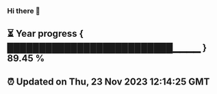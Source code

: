 ### Hi there 👋
⏳ Year progress { ██████████████████████████▁▁▁▁ } 89.45 %
---
⏰ Updated on Thu, 23 Nov 2023 12:14:25 GMT
---
